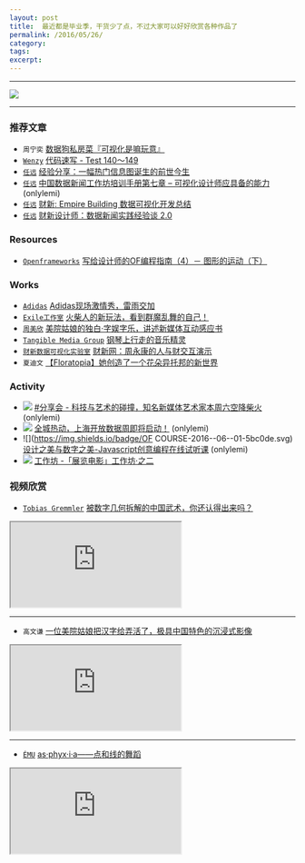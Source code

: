 ```yaml
---
layout: post
title:  最近都是毕业季，干货少了点，不过大家可以好好欣赏各种作品了
permalink: /2016/05/26/
category: 
tags: 
excerpt:
---
```


---

[![](https://coding.net/u/onlylemi/p/img/git/raw/master/inerd_2016_05_26.jpg)](http://www.asphyxia-project.com/)

---

### 推荐文章

* `周宁奕` [数据狗私房菜『可视化是嘛玩意』](http://mp.weixin.qq.com/s?__biz=MzI2NjI2NDM5Nw==&mid=2247483728&idx=1&sn=bdccf53da98559190467bc2f5b157b13&scene=1&srcid=052971AyroASchSAAhKgDqAl&from=groupmessage&isappinstalled=0#wechat_redirect)
* [`Wenzy`](http://weibo.com/wenziyang) [代码速写 - Test 140～149](http://mp.weixin.qq.com/s?__biz=MzA5OTgyMDk3Mg==&mid=2651224853&idx=1&sn=b81725e51c1df28418021302da277f1f&scene=2&srcid=05275fgN9WpLfEP7Z0ZthGQc&from=timeline&isappinstalled=0#wechat_redirect)
* [`任远`](http://yuanren.cc) [经验分享：一幅热门信息图诞生的前世今生](http://www.uisdc.com/popular-information-map-was-born?from=groupmessage&isappinstalled=0)
* [`任远`](http://yuanren.cc) [中国数据新闻工作坊培训手册第七章 – 可视化设计师应具备的能力](http://djchina.org/2015/09/02/china-data-journalism-training-designer/?from=groupmessage&isappinstalled=0) (onlylemi)
* [`任远`](http://yuanren.cc) [财新: Empire Building 数据可视化开发总结](http://djchina.org/2014/06/21/caixin-empirebuilding/?from=groupmessage&isappinstalled=0)
* [`任远`](http://yuanren.cc) [财新设计师：数据新闻实践经验谈 2.0](http://djchina.org/2014/12/26/sharing-caixin-designer_2/?from=groupmessage&isappinstalled=0)

### Resources

* [`Openframeworks`](http://inerd.cc/resource/#openframeworks) [写给设计师的OF编程指南（4）－ 图形的运动（下）](http://mp.weixin.qq.com/s?__biz=MzA5OTgyMDk3Mg==&mid=2651224798&idx=1&sn=aeeddcc8493d18e9c26b7c4b8ffc7f46&scene=2&srcid=0526uWHlLFi4DxPEPOwCW2MY&from=timeline&isappinstalled=0#wechat_redirect)

### Works

* [`Adidas`](http://www.adidas.com/) [Adidas现场激情秀，雷雨交加](http://mp.weixin.qq.com/s?__biz=MzA3NDY1NDcyMw==&mid=2651478506&idx=1&sn=b5b37f277bf28f1c155fe2f312220749&scene=0#wechat_redirect)
* [`Exile工作室`](http://exile.at/ego/) [火柴人的新玩法，看到群魔乱舞的自己！](http://mp.weixin.qq.com/s?__biz=MzA3NDY1NDcyMw==&mid=2651478496&idx=2&sn=74b9297aa239c71236831bb6931e7cf8&scene=0#wechat_redirect)
* [`周美欣`](http://weibo.com/u/1914994980) [美院姑娘的独白·字娱字乐，讲述新媒体互动感应书](http://mp.weixin.qq.com/s?__biz=MzA3NDY1NDcyMw==&mid=2651478478&idx=1&sn=d75fc2a0290c12b211432848bbfded86&scene=0#wechat_redirect)
* [`Tangible Media Group`](http://tangible.media.mit.edu/) [钢琴上行走的音乐精灵](http://mp.weixin.qq.com/s?__biz=MzA3NDY1NDcyMw==&mid=2651478478&idx=2&sn=fba9dfb94548d01ce1cff783aa5e037c&scene=0#wechat_redirect)
* [`财新数据可视化实验室`](http://vislab.caixin.com/) [财新网：周永康的人与财交互演示](http://datanews.caixin.com/2014/zhoushicailu/)
* `夏迪文` [【Floratopia】她创造了一个花朵异托邦的新世界](http://mp.weixin.qq.com/s?__biz=MzI0NzM5ODQxNw==&mid=2247483710&idx=1&sn=806a75a264eb4070b9597d32cc0d98bb&scene=2&srcid=0527jKi3KdBrJ5LG0kAx9enn&from=timeline&isappinstalled=0#wechat_redirect)

### Activity

* ![](https://img.shields.io/badge/柴火创客空间-2016--06--04-5bc0de.svg) [#分享会 - 科技与艺术的碰撞，知名新媒体艺术家本周六空降柴火](http://mp.weixin.qq.com/s?__biz=MjM5MjIzNDAxNA==&mid=504467984&idx=1&sn=0cead869f6e716e9646770a90042ddcd&scene=1&srcid=05303mHtFOravMnxsvrVACb6&from=groupmessage&isappinstalled=0#wechat_redirect) (onlylemi)
* ![](https://img.shields.io/badge/开放数据中国-2016--06--03-5bc0de.svg) [全城热动，上海开放数据周即将启动！](http://mp.weixin.qq.com/s?__biz=MzA5Mzc1OTk2OQ==&mid=2650893151&idx=1&sn=5291c24ab7900cf1001cda1dd0f32321&scene=1&srcid=0529q8ePBWqO2oCTUMdfWo9a&from=groupmessage&isappinstalled=0#wechat_redirect) (onlylemi)
* ![](https://img.shields.io/badge/OF COURSE-2016--06--01-5bc0de.svg) [设计之美与数字之美-Javascript创意编程在线试听课](http://mp.weixin.qq.com/s?__biz=MzA4NTc5MDU5OQ==&mid=2665093066&idx=1&sn=8ef405c18f5c9e39b467f21c388cf9c8&scene=0&from=groupmessage&isappinstalled=0#wechat_redirect) (onlylemi)
* ![](https://img.shields.io/badge/SIMA-2016--05--30-5bc0de.svg) [工作坊 -「展览电影」工作坊·之二](http://mp.weixin.qq.com/s?__biz=MzA5NTg1MDkxMg==&mid=509982039&idx=1&sn=c027b24ad09b39b665ce6d59680a65bb&scene=1&srcid=0515BaM3K9jZmITFHzIeNw8w&from=groupmessage&isappinstalled=0#wechat_redirect)

### 视频欣赏

* [`Tobias Gremmler`](https://vimeo.com/tobiasgremmler) [被数字几何拆解的中国武术，你还认得出来吗？](http://mp.weixin.qq.com/s?__biz=MzA3NDY1NDcyMw==&mid=2651478416&idx=2&sn=816f2d3d50258f2c0a05d04b6a312747&scene=0#wechat_redirect)

<div class="embed-responsive embed-responsive-16by9">
    <iframe class="embed-responsive-item" src="http://v.qq.com/iframe/player.html?vid=v0197xhdou9&tiny=0&auto=0" allowtransparency="true" allowfullscreen="true"></iframe>
</div>

---

* `高文谦` [一位美院姑娘把汉字给弄活了，极具中国特色的沉浸式影像](http://mp.weixin.qq.com/s?__biz=MzA3NDY1NDcyMw==&mid=2651478416&idx=1&sn=ec0c7e8bfeba8bbb6479ddc0bdc93050&scene=0#wechat_redirect)

<div class="embed-responsive embed-responsive-16by9">
    <iframe class="embed-responsive-item" src="http://v.qq.com/iframe/player.html?vid=a030158un7k&tiny=0&auto=0" allowtransparency="true" allowfullscreen="true"></iframe>
</div>

---

* [`ÉMU`](http://www.asphyxia-project.com/) [as·phyx·i·a——点和线的舞蹈](https://vimeo.com/121436114)

<div class="embed-responsive embed-responsive-16by9">
    <iframe class="embed-responsive-item" src="http://player.youku.com/embed/XOTIzMzg3NDIw" allowtransparency="true" allowfullscreen="true"></iframe>
</div>